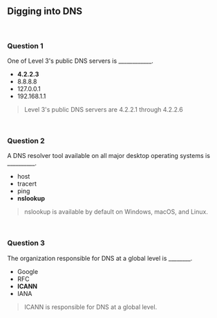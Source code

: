 ## Digging into DNS

<br>

### Question 1

One of Level 3's public DNS servers is ____________.

* **4.2.2.3**
* 8.8.8.8
* 127.0.0.1
* 192.168.1.1

> Level 3's public DNS servers are 4.2.2.1 through 4.2.2.6

<br>

### Question 2

A DNS resolver tool available on all major desktop operating systems is __________.

* host
* tracert
* ping
* **nslookup**

> nslookup is available by default on Windows, macOS, and Linux.

<br>

### Question 3

The organization responsible for DNS at a global level is ________.

* Google
* RFC
* **ICANN**
* IANA

> ICANN is responsible for DNS at a global level.